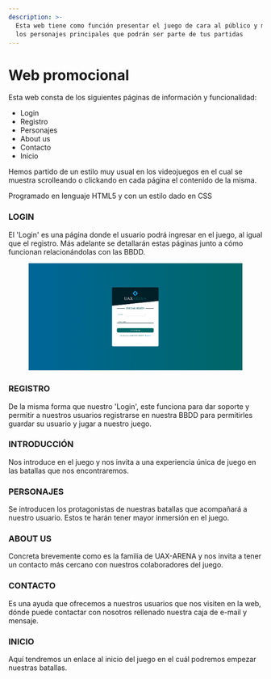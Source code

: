 ```yaml
---
description: >-
  Esta web tiene como función presentar el juego de cara al público y mostrar
  los personajes principales que podrán ser parte de tus partidas
---
```


# Web promocional

Esta web consta de los siguientes páginas de información y funcionalidad:

* Login
* Registro
* Personajes
* About us
* Contacto
* Inicio

Hemos partido de un estilo muy usual en los videojuegos en el cual se muestra scrolleando o clickando en cada página el contenido de la misma.

Programado en lenguaje HTML5 y con un estilo dado en CSS

### LOGIN

El 'Login' es una página donde el usuario podrá ingresar en el juego, al igual que el registro. Más adelante se detallarán estas páginas junto a cómo funcionan relacionándolas con las BBDD.

<figure><img src=".gitbook/assets/login.png" alt=""><figcaption></figcaption></figure>

### REGISTRO

De la misma forma que nuestro 'Login', este funciona para dar soporte y permitir a nuestros usuarios registrarse en nuestra BBDD para permitirles guardar su usuario y jugar a nuestro juego.

### INTRODUCCIÓN

Nos introduce en el juego y nos invita a una experiencia única de juego en las batallas que nos encontraremos.

### PERSONAJES

Se introducen los protagonistas de nuestras batallas que acompañará a nuestro usuario. Estos te harán tener mayor inmersión en el juego.

### ABOUT US

Concreta brevemente como es la familia de UAX-ARENA y nos invita a tener un contacto más cercano con nuestros colaboradores del juego.&#x20;

### CONTACTO

Es una ayuda que ofrecemos a nuestros usuarios que nos visiten en la web, dónde puede contactar con nosotros rellenado nuestra caja de e-mail y mensaje.

### INICIO

Aquí tendremos un enlace al inicio del juego en el cuál podremos empezar nuestras batallas.

